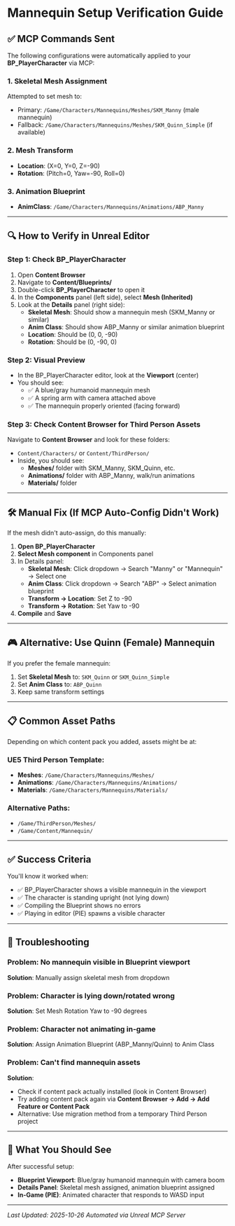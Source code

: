 # Mannequin Setup Verification Guide

## ✅ MCP Commands Sent

The following configurations were automatically applied to your **BP_PlayerCharacter** via MCP:

### 1. **Skeletal Mesh Assignment**
Attempted to set mesh to:
- Primary: `/Game/Characters/Mannequins/Meshes/SKM_Manny` (male mannequin)
- Fallback: `/Game/Characters/Mannequins/Meshes/SKM_Quinn_Simple` (if available)

### 2. **Mesh Transform**
- **Location**: (X=0, Y=0, Z=-90)
- **Rotation**: (Pitch=0, Yaw=-90, Roll=0)

### 3. **Animation Blueprint**
- **AnimClass**: `/Game/Characters/Mannequins/Animations/ABP_Manny`

---

## 🔍 **How to Verify in Unreal Editor**

### Step 1: Check BP_PlayerCharacter
1. Open **Content Browser**
2. Navigate to **Content/Blueprints/**
3. Double-click **BP_PlayerCharacter** to open it
4. In the **Components** panel (left side), select **Mesh (Inherited)**
5. Look at the **Details** panel (right side):
   - **Skeletal Mesh**: Should show a mannequin mesh (SKM_Manny or similar)
   - **Anim Class**: Should show ABP_Manny or similar animation blueprint
   - **Location**: Should be (0, 0, -90)
   - **Rotation**: Should be (0, -90, 0)

### Step 2: Visual Preview
- In the BP_PlayerCharacter editor, look at the **Viewport** (center)
- You should see:
  - ✅ A blue/gray humanoid mannequin mesh
  - ✅ A spring arm with camera attached above
  - ✅ The mannequin properly oriented (facing forward)

### Step 3: Check Content Browser for Third Person Assets
Navigate to **Content Browser** and look for these folders:
- `Content/Characters/` or `Content/ThirdPerson/`
- Inside, you should see:
  - **Meshes/** folder with SKM_Manny, SKM_Quinn, etc.
  - **Animations/** folder with ABP_Manny, walk/run animations
  - **Materials/** folder

---

## 🛠️ **Manual Fix (If MCP Auto-Config Didn't Work)**

If the mesh didn't auto-assign, do this manually:

1. **Open BP_PlayerCharacter**
2. **Select Mesh component** in Components panel
3. In Details panel:
   - **Skeletal Mesh**: Click dropdown → Search "Manny" or "Mannequin" → Select one
   - **Anim Class**: Click dropdown → Search "ABP" → Select animation blueprint
   - **Transform → Location**: Set Z to -90
   - **Transform → Rotation**: Set Yaw to -90
4. **Compile** and **Save**

---

## 🎮 **Alternative: Use Quinn (Female) Mannequin**

If you prefer the female mannequin:

1. Set **Skeletal Mesh** to: `SKM_Quinn` or `SKM_Quinn_Simple`
2. Set **Anim Class** to: `ABP_Quinn`
3. Keep same transform settings

---

## 📋 **Common Asset Paths**

Depending on which content pack you added, assets might be at:

### UE5 Third Person Template:
- **Meshes**: `/Game/Characters/Mannequins/Meshes/`
- **Animations**: `/Game/Characters/Mannequins/Animations/`
- **Materials**: `/Game/Characters/Mannequins/Materials/`

### Alternative Paths:
- `/Game/ThirdPerson/Meshes/`
- `/Game/Content/Mannequin/`

---

## ✅ **Success Criteria**

You'll know it worked when:
- ✅ BP_PlayerCharacter shows a visible mannequin in the viewport
- ✅ The character is standing upright (not lying down)
- ✅ Compiling the Blueprint shows no errors
- ✅ Playing in editor (PIE) spawns a visible character

---

## 🚨 **Troubleshooting**

### Problem: No mannequin visible in Blueprint viewport
**Solution**: Manually assign skeletal mesh from dropdown

### Problem: Character is lying down/rotated wrong
**Solution**: Set Mesh Rotation Yaw to -90 degrees

### Problem: Character not animating in-game
**Solution**: Assign Animation Blueprint (ABP_Manny/Quinn) to Anim Class

### Problem: Can't find mannequin assets
**Solution**: 
- Check if content pack actually installed (look in Content Browser)
- Try adding content pack again via **Content Browser → Add → Add Feature or Content Pack**
- Alternative: Use migration method from a temporary Third Person project

---

## 📸 **What You Should See**

After successful setup:
- **Blueprint Viewport**: Blue/gray humanoid mannequin with camera boom
- **Details Panel**: Skeletal mesh assigned, animation blueprint assigned
- **In-Game (PIE)**: Animated character that responds to WASD input

---

*Last Updated: 2025-10-26*
*Automated via Unreal MCP Server*

